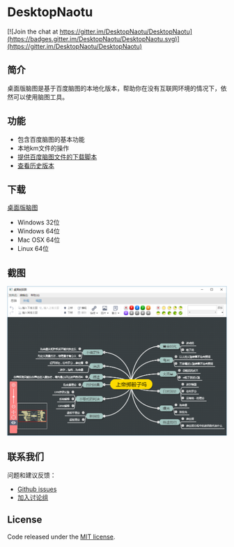# DesktopNaotu
[![Join the chat at https://gitter.im/DesktopNaotu/DesktopNaotu](https://badges.gitter.im/DesktopNaotu/DesktopNaotu.svg)](https://gitter.im/DesktopNaotu/DesktopNaotu)

## 简介

桌面版脑图是基于百度脑图的本地化版本，帮助你在没有互联网环境的情况下，依然可以使用脑图工具。

## 功能
- 包含百度脑图的基本功能
- 本地km文件的操作
- [提供百度脑图文件的下载脚本](doc/Help.md)
- [查看历史版本](doc/History.md)

## 下载
[桌面版脑图](http://pan.baidu.com/s/1jHNBL7C)
- Windows 32位
- Windows 64位
- Mac OSX 64位
- Linux 64位


## 截图
![1](screenshot/1.png)


## 联系我们
问题和建议反馈：

- [Github issues](https://github.com/topcss/DesktopNaotu/issues)
- [加入讨论组](https://gitter.im/DesktopNaotu/DesktopNaotu)


## License
Code released under the [MIT license](LICENSE).


